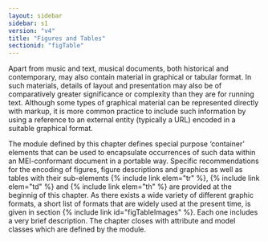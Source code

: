 ```yaml
---
layout: sidebar
sidebar: s1
version: "v4"
title: "Figures and Tables"
sectionid: "figTable"
---
```


Apart from music and text, musical documents, both historical and contemporary, may also contain material in graphical or tabular format. In such materials, details of layout and presentation may also be of comparatively greater significance or complexity than they are for running text. Although some types of graphical material can be represented directly with markup, it is more common practice to include such information by using a reference to an external entity (typically a URL) encoded in a suitable graphical format.

The module defined by this chapter defines special purpose ‘container’ elements that can be used to encapsulate occurrences of such data within an MEI-conformant document in a portable way. Specific recommendations for the encoding of figures, figure descriptions and graphics as well as tables with their sub-elements {% include link elem="tr" %}, {% include link elem="td" %} and {% include link elem="th" %} are provided at the beginnig of this chapter. As there exists a wide variety of different graphic formats, a short list of formats that are widely used at the present time, is given in section {% include link id="figTableImages" %}. Each one includes a very brief description. The chapter closes with attribute and model classes which are defined by the module.
